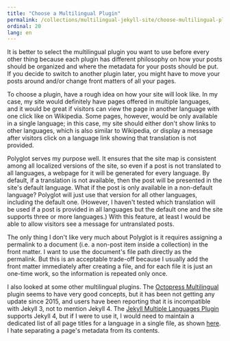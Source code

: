 ```yaml
---
title: "Choose a Multilingual Plugin"
permalink: /collections/multilingual-jekyll-site/choose-multilingual-plugin
ordinal: 20
lang: en
---
```


It is better to select the multilingual plugin you want to use before every
other thing because each plugin has different philosophy on how your posts
should be organized and where the metadata for your posts should be put. If you
decide to switch to another plugin later, you might have to move your posts
around and/or change front matters of all your pages.

To choose a plugin, have a rough idea on how your site will look like. In my
case, my site would definitely have pages offered in multiple languages, and it
would be great if visitors can view the page in another language with one click
like on Wikipedia. Some pages, however, would be only available in a single
language; in this case, my site should either don't show links to other
languages, which is also similar to Wikipedia, or display a message after
visitors click on a language link showing that translation is not provided.

Polyglot serves my purpose well. It ensures that the site map is consistent
among all localized versions of the site, so even if a post is not translated
to all languages, a webpage for it will be generated for every language. By
default, if a translation is not available, then the post will be presented in
the site's default language. What if the post is only available in a
non-default language? Polyglot will just use that version for all other
languages, including the default one. (However, I haven't tested which
translation will be used if a post is provided in all languages but the default
one and the site supports three or more languages.) With this feature, at least
I would be able to allow visitors see a message for untranslated posts.

The only thing I don't like very much about Polyglot is it requires assigning a
permalink to a document (i.e. a non-post item inside a collection) in the front
matter. I want to use the document's file path directly as the permalink. But
this is an acceptable trade-off because I usually add the front matter
immediately after creating a file, and for each file it is just an one-time
work, so the information is repeated only once.

I also looked at some other multilingual plugins. The [Octopress
Multilingual](https://github.com/octopress/multilingual) plugin seems to have
very good concepts, but it has been not getting any update since 2015, and
users have been reporting that it is incompatible with Jekyll 3, not to mention
Jekyll 4. The [Jekyll Multiple Languages
Plugin](https://github.com/kurtsson/jekyll-multiple-languages-plugin) supports
Jekyll 4, but if I were to use it, I would need to maintain a dedicated list of
all page titles for a language in a single file, as shown
[here](https://github.com/kurtsson/jekyll-multiple-languages-plugin#54-i18n-in-templates).
I hate separating a page's metadata from its contents.
